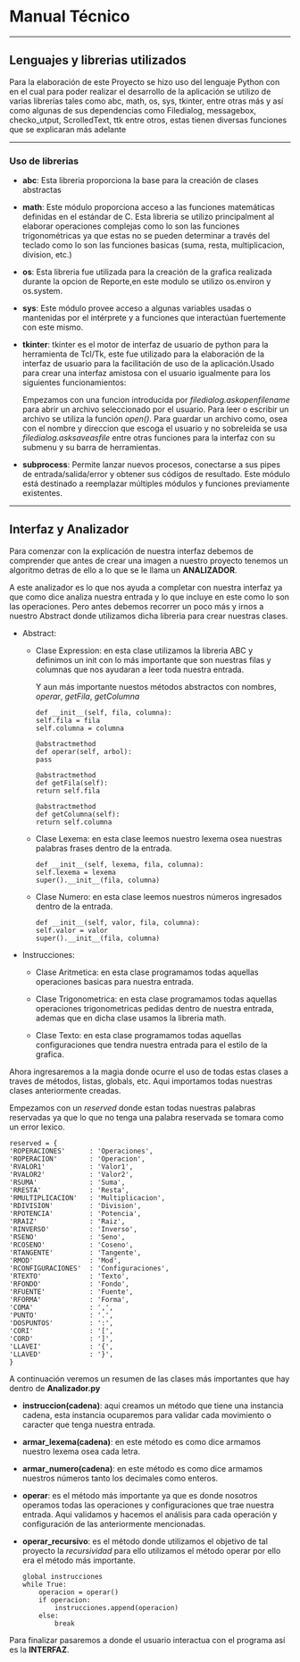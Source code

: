 # Manual Técnico

___


## Lenguajes y librerias utilizados
Para la elaboración de este Proyecto se hizo uso del lenguaje Python con en el cual para poder realizar el desarrollo de la aplicación se utilizo de varias librerías tales como abc, math, os, sys, tkinter, entre otras más y así como algunas de sus dependencias como Filedialog, messagebox, checko_utput, ScrolledText, ttk entre otros, estas tienen diversas funciones que se explicaran más adelante

___

### Uso de librerias

* **abc**: Esta libreria proporciona la base para la creación de clases abstractas

* **math**: Este módulo proporciona acceso a las funciones matemáticas definidas en el estándar de C. Esta libreria se utilizo principalment al elaborar operaciones complejas como lo son las funciones trigonométricas ya que estas no se pueden determinar a través del teclado como lo son las funciones basicas (suma, resta, multiplicacion, division, etc.)

* **os**: Esta libreria fue utilizada para la creación de la grafica realizada durante la opcion de Reporte,en este modulo se utilizo os.environ y os.system.

* **sys**: Este módulo provee acceso a algunas variables usadas o mantenidas por el intérprete y a funciones que interactúan fuertemente con este mismo. 

* **tkinter**: tkinter es el motor de interfaz de usuario de python para la herramienta de Tcl/Tk, este fue utilizado para la elaboración de la interfaz de usuario para la facilitación de uso de la aplicación.Usado para crear una interfaz amistosa con el usuario igualmente para los siguientes funcionamientos:

    Empezamos con una funcion introducida por *filedialog.askopenfilename* para abrir un archivo seleccionado por el usuario. Para leer o escribir un archivo se utiliza la función *open()*. Para guardar un archivo como, osea con el nombre y direccion que escoga el usuario y no sobreleida se usa *filedialog.asksaveasfile*
    entre otras funciones para la interfaz con su submenu y su barra de herramientas.

* **subprocess**: Permite lanzar nuevos procesos, conectarse a sus pipes de entrada/salida/error y obtener sus códigos de resultado. Este módulo está destinado a reemplazar múltiples módulos y funciones previamente existentes.

___

## Interfaz y Analizador 

Para comenzar con la explicación de nuestra interfaz debemos de comprender que antes de crear una imagen a nuestro proyecto tenemos un algoritmo detras de ello a lo que se le llama un **ANALIZADOR**.

A este analizador es lo que nos ayuda a completar con nuestra interfaz ya que como dice analiza nuestra entrada y lo que incluye en este como lo son las operaciones. Pero antes debemos recorrer un poco más y irnos a nuestro Abstract donde utilizamos dicha libreria para crear nuestras clases.

* Abstract:
    
    * Clase Expression: en esta clase utilizamos la libreria ABC y definimos un init con lo más importante que son nuestras filas y columnas que nos ayudaran a leer toda nuestra entrada.

        Y aun más importante nuestos métodos abstractos con nombres, *operar*, *getFila*, *getColumna* 

        ~~~
        def __init__(self, fila, columna):
        self.fila = fila
        self.columna = columna

        @abstractmethod
        def operar(self, arbol):
        pass

        @abstractmethod
        def getFila(self):
        return self.fila
    
        @abstractmethod
        def getColumna(self):
        return self.columna
        ~~~
    
    * Clase Lexema: en esta clase leemos nuestro lexema osea nuestras palabras frases dentro de la entrada. 

        ~~~
        def __init__(self, lexema, fila, columna):
        self.lexema = lexema
        super().__init__(fila, columna)
        ~~~

    * Clase Numero: en esta clase leemos nuestros números ingresados dentro de la entrada. 

        ~~~
        def __init__(self, valor, fila, columna):
        self.valor = valor
        super().__init__(fila, columna)
        ~~~

* Instrucciones: 

    * Clase Aritmetica: en esta clase programamos todas aquellas operaciones basicas para nuestra entrada. 

    * Clase Trigonometrica: en esta clase programamos todas aquellas operaciones trigonometricas pedidas dentro de nuestra entrada, ademas que en dicha clase usamos la libreria math. 

    * Clase Texto: en esta clase programamos todas aquellas configuraciones que tendra nuestra entrada para el estilo de la grafica. 

Ahora ingresaremos a la magia donde ocurre el uso de todas estas clases a traves de métodos, listas, globals, etc. Aqui importamos todas nuestras clases anteriormente creadas. 

Empezamos con un *reserved* donde estan todas nuestras palabras reservadas ya que lo que no tenga una palabra reservada se tomara como un error lexico.
    
    reserved = {
    'ROPERACIONES'      : 'Operaciones',
    'ROPERACION'        : 'Operacion',
    'RVALOR1'           : 'Valor1',
    'RVALOR2'           : 'Valor2',
    'RSUMA'             : 'Suma',
    'RRESTA'            : 'Resta',
    'RMULTIPLICACION'   : 'Multiplicacion',
    'RDIVISION'         : 'Division',
    'RPOTENCIA'         : 'Potencia',
    'RRAIZ'             : 'Raiz',
    'RINVERSO'          : 'Inverso',
    'RSENO'             : 'Seno',
    'RCOSENO'           : 'Coseno',
    'RTANGENTE'         : 'Tangente',
    'RMOD'              : 'Mod',
    'RCONFIGURACIONES'  : 'Configuraciones',
    'RTEXTO'            : 'Texto',
    'RFONDO'            : 'Fondo',
    'RFUENTE'           : 'Fuente',
    'RFORMA'            : 'Forma',
    'COMA'              : ',',
    'PUNTO'             : '.',
    'DOSPUNTOS'         : ':',
    'CORI'              : '[',
    'CORD'              : ']',
    'LLAVEI'            : '{',
    'LLAVED'            : '}',
    }

A continuación veremos un resumen de las clases más importantes que hay dentro de **Analizador.py**

* **instruccion(cadena)**: aqui creamos un método que tiene una instancia cadena, esta instancia ocuparemos para validar cada movimiento o caracter que tenga nuestra entrada.

* **armar_lexema(cadena)**: en este método es como dice armamos nuestro lexema osea cada letra.

* **armar_numero(cadena)**: en este método es como dice armamos nuestros números tanto los decimales como enteros.

* **operar**: es el método más importante ya que es donde nosotros operamos todas las operaciones y configuraciones que trae nuestra entrada. Aqui validamos y hacemos el análisis para cada operación y configuración de las anteriormente mencionadas. 

* **operar_recursivo**: es el método donde utilizamos el objetivo de tal proyecto la *recursividad* para ello utilizamos el método operar por ello era el método más importante. 
    
    ~~~
    global instrucciones
    while True:
        operacion = operar()
        if operacion:
            instrucciones.append(operacion)
        else:
            break
    ~~~
    
Para finalizar pasaremos a donde el usuario interactua con el programa así es la **INTERFAZ**.





